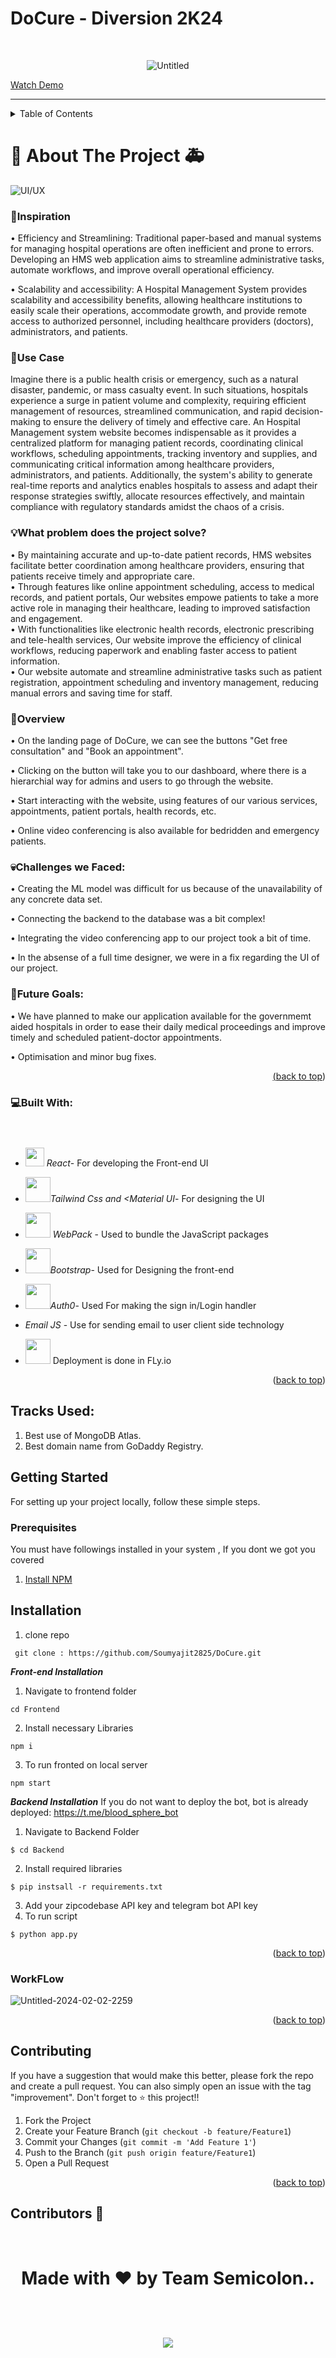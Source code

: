 # DoCure - Diversion 2K24
<a id="top"></a>
<!-- PROJECT LOGO -->
<br />
<div align="center">
  

![Untitled](https://github.com/Soumyajit2825/DoCure/assets/100519291/6df193bb-331e-4b8d-b939-1c1e1ef46154)


</div>

  </a>
   
</div>
<a href="https://youtu.be/GIesmWSPkQM?si=URWYIPF2jeZdHIcz"> Watch Demo</a>
<hr />
<!-- TABLE OF CONTENTS -->
<details>
  <Summary> Table of Contents  </Summary>
  <ol>
    <li>
      <a href="#about-the-project">About The Project</a>
         <ul>
        <li><a href="#inspiration">Inspiration</a></li>
      </ul>
      <ul>
        <li><a href="#use-case">Use Case</a></li>
      </ul>
       <ul>
        <li><a href="#what-problem-does-the-project-solve">What Problem does the Project Solve?</a></li>
      </ul>
      <ul>
        <li><a href="#overview">Overview</a></li>
      </ul>
      <ul>
        <li><a href="#challenges-we-faced">Challenges We Faced</a></li>
      </ul>
      <ul>
        <li><a href="#future-goals">Future Goals</a></li>
      </ul>
    </li>
    <li>
      <a href="#getting-started">Getting Started</a>
      <ul>
        <li><a href="#prerequisites">Prerequisites</a></li>
        <li><a href="#installation">Installation</a></li>
      </ul>
    </li>
    <li><a href="#built-with">Built With</a></li>
    <li><a href="#how-to-use">How To Use</a></li>
    <li><a href="#contributing">Contributing</a></li>
  </ol>
</details>
  <!-- ABOUT THE PROJECT -->
  
  # :hospital: About The Project :ambulance:



![UI/UX](https://github.com/Koustavjr/Blood-Sphere/blob/master/Frontend/src/Images/photo_2023-08-28_17-44-40.jpg)

### 💭Inspiration

• Efficiency and Streamlining: Traditional paper-based and manual systems for managing hospital operations are often inefficient and prone to errors. Developing an HMS web application aims to streamline administrative tasks, automate workflows, and improve overall operational efficiency. <br>

• Scalability and accessibility: A Hospital Management System provides scalability and accessibility benefits, allowing healthcare institutions to easily scale their operations, accommodate growth, and provide remote access to authorized personnel, including healthcare providers (doctors), administrators, and patients.
&nbsp;&nbsp;&nbsp;&nbsp;

### 🎯Use Case 
Imagine there is a public health crisis or emergency, such as a natural disaster, pandemic, or mass casualty event. In such situations, hospitals experience a surge in patient volume and complexity, requiring efficient management of resources, streamlined communication, and rapid decision-making to ensure the delivery of timely and effective care. An Hospital Management system website becomes indispensable as it provides a centralized platform for managing patient records, coordinating clinical workflows, scheduling appointments, tracking inventory and supplies, and communicating critical information among healthcare providers, administrators, and patients. Additionally, the system's ability to generate real-time reports and analytics enables hospitals to assess and adapt their response strategies swiftly, allocate resources effectively, and maintain compliance with regulatory standards amidst the chaos of a crisis.

### 💡What problem does the project solve?
•  By maintaining accurate and up-to-date patient records, HMS websites facilitate better coordination among healthcare providers, ensuring that patients receive timely and appropriate care. <br>
• Through features like online appointment scheduling, access to medical records, and patient portals, Our websites empowe patients to take a more active role in managing their healthcare, leading to improved satisfaction and engagement. <br>
•  With functionalities like electronic health records, electronic prescribing and tele-health services, Our website improve the efficiency of clinical workflows, reducing paperwork and enabling faster access to patient information. <br>
• Our website automate and streamline administrative tasks such as patient registration, appointment scheduling and inventory management, reducing manual errors and saving time for staff. <br>


### 🙌Overview 
•	On the landing page of DoCure, we can see the buttons "Get free consultation" and "Book an appointment".

•	Clicking on the button will take you to our dashboard, where there is a hierarchial way for admins and users to go through the website.

•	Start interacting with the website, using features of our various services, appointments, patient portals, health records, etc.

•	Online video conferencing is also available for bedridden and emergency patients.


### 💀Challenges we Faced:
•	Creating the ML model was difficult for us because of the unavailability of any concrete data set.

• Connecting the backend to the database was a bit complex!

•	Integrating the video conferencing app to our project took a bit of time.

•	In the absense of a full time designer, we were in a fix regarding the UI of our project.


 
### 🔮Future Goals:
• We have planned to make our application available for the governmemt aided hospitals in order to ease their daily medical proceedings and improve timely and scheduled patient-doctor appointments. 

• Optimisation and minor bug fixes.<br>



<p align="right"><a href="#read<img width="191" alt="an_logo_light_temp" src="https://user-images.githubusercontent.com/63441472/190889937-afb28215-5bb5-4115-83d2-f7afb73ef8f8.png">
</p>
<p align="right">(<a href="#top">back to top</a>)</p>

### 💻Built With:


- <img src = "https://user-images.githubusercontent.com/25181517/183897015-94a058a6-b86e-4e42-a37f-bf92061753e5.png" style="margin-top: 40px" height=30px width=30px > *React*- For developing the Front-end UI <br> 
- <img src = "https://github.com/Koustavjr/Blood-Sphere/blob/master/Frontend/src/Images/tailwind-removebg-preview.png" height=40px width=40px>*Tailwind Css and <Material UI*- For designing the UI  <br>

- <img src = "https://juststickers.in/wp-content/uploads/2019/01/webpack-logo.png" height=40px width=40px> *WebPack* - Used to bundle the JavaScript packages  <br>
- <img src = "https://th.bing.com/th/id/OIP.wF-2BeX_-oRQVMGVyQxfowHaEc?pid=ImgDet&rs=1](https://brandlogos.net/wp-content/uploads/2021/09/bootstrap-logo.png" height=40px width=40px >*Bootstrap*- Used for Designing the front-end <br>
- <img src = "https://cdn.freebiesupply.com/logos/large/2x/auth0-logo-png-transparent.png" height=40px width=40px>*Auth0*- Used For making the sign in/Login handler  <br>
- *Email JS* - Use for sending email to user client side technology 
- <img src="https://th.bing.com/th/id/OIP.P5VJJoua7vc00-2-LBGi8QHaHa?pid=ImgDet&rs=1" height=40px width=40px> Deployment is done in FLy.io

<p align="right">(<a href="#top">back to top</a>)</p>


## Tracks Used:
1. Best use of MongoDB Atlas.
2. Best domain name from GoDaddy Registry.
<!-- GETTING STARTED -->
## Getting Started
For setting up your project locally, follow these simple steps.
### Prerequisites
You must have followings installed  in your system , If you dont we got you covered  
1. [Install NPM](https://phoenixnap.com/kb/install-node-js-npm-on-windows)
   
## Installation
1. clone repo
 ```
  git clone : https://github.com/Soumyajit2825/DoCure.git
   ```
  **_Front-end Installation_**
1. Navigate to frontend folder
  ```
cd Frontend
```
2. Install necessary Libraries 
```
npm i
```
3. To run fronted on local server

```
npm start
```
**_Backend Installation_**
If you do not want to deploy the bot, bot is already deployed: https://t.me/blood_sphere_bot
1. Navigate to Backend Folder
```
$ cd Backend
```
2. Install required libraries
```
$ pip instsall -r requirements.txt
```
3. Add your zipcodebase API key and telegram bot API key
4. To run script
```
$ python app.py
```

 
    

<p align="right">(<a href="#top">back to top</a>)</p>



<!-- USAGE EXAMPLES 
## Usage
<div align="center">
<img src="https://media2.giphy.com/media/UYpelo7WbjZQg0dDQY/200.gif" width="500" height="200" />
</div>
<p align="right">(<a href="#top">back to top</a>)</p> -->

### WorkFLow

![Untitled-2024-02-02-2259](https://github.com/rohit32999/DoCure1/assets/97951485/bee4d9ac-9dc2-4bf5-8b33-aef0c332a176)


      

<p align="right">(<a href="#top">back to top</a>)</p>



<!-- CONTRIBUTING -->
## Contributing


If you have a suggestion that would make this better, please fork the repo and create a pull request. You can also simply open an issue with the tag "improvement".
Don't forget to ⭐ this project!! 

1. Fork the Project
2. Create your Feature Branch (`git checkout -b feature/Feature1`)
3. Commit your Changes (`git commit -m 'Add Feature 1'`)
4. Push to the Branch (`git push origin feature/Feature1`)
5. Open a Pull Request

<p align="right">(<a href="#top">back to top</a>)</p>

<!-- ACKNOWLEDGMENTS -->
## Contributors :gem:

<br>
<div>
<h1 align="center">
 <b>Made with ❤️ by Team Semicolon..
<h1>
<a href="https://github.com/Soumyajit2825/DocCure/graphs/contributors">
  <img src="https://contrib.rocks/image?repo=Soumyajit2825/DocCure" />
</a>
</div>



<!-- MARKDOWN LINKS & IMAGES -->
<!-- https://www.markdownguide.org/basic-syntax/#reference-style-links -->
[contributors-shield]: https://img.shields.io/github/contributors/othneildrew/Best-README-Template.svg?style=for-the-badge
[contributors-url]: https://github.com/othneildrew/Best-README-Template/graphs/contributors
[forks-shield]: https://img.shields.io/github/forks/othneildrew/Best-README-Template.svg?style=for-the-badge
[forks-url]: https://github.com/othneildrew/Best-README-Template/network/members
[stars-shield]: https://img.shields.io/github/stars/othneildrew/Best-README-Template.svg?style=for-the-badge
[stars-url]: https://github.com/othneildrew/Best-README-Template/stargazers
[issues-shield]: https://img.shields.io/github/issues/othneildrew/Best-README-Template.svg?style=for-the-badge
[issues-url]: https://github.com/othneildrew/Best-README-Template/issues
[license-shield]: https://img.shields.io/github/license/othneildrew/Best-README-Template.svg?style=for-the-badge
[license-url]: https://github.com/othneildrew/Best-README-Template/blob/master/LICENSE.txt
[linkedin-shield]: https://img.shields.io/badge/-LinkedIn-black.svg?style=for-the-badge&logo=linkedin&colorB=555
[linkedin-url]: https://linkedin.com/in/othneildrew
[product-screenshot]: images/screenshot.png
[Next.js]: https://img.shields.io/badge/next.js-000000?style=for-the-badge&logo=nextdotjs&logoColor=white
[Next-url]: https://nextjs.org/
[React.js]: https://img.shields.io/badge/React-20232A?style=for-the-badge&logo=react&logoColor=61DAFB
[React-url]: https://reactjs.org/
[Node.js]: https://img.shields.io/badge/Node.js-35495E?style=for-the-badge&logo=nodedotjs&logoColor=4FC08D
[Vue-url]: https://vuejs.org/
[Express]: https://img.shields.io/badge/Express-35495E?style=for-the-badge&logo=express&logoColor=white
[Angular-url]: https://angular.io/
[Svelte.dev]: https://img.shields.io/badge/Svelte-4A4A55?style=for-the-badge&logo=svelte&logoColor=FF3E00
[Svelte-url]: https://svelte.dev/
[Laravel.com]: https://img.shields.io/badge/Laravel-FF2D20?style=for-the-badge&logo=laravel&logoColor=white
[Laravel-url]: https://laravel.com
[Bootstrap.com]: https://img.shields.io/badge/Bootstrap-563D7C?style=for-the-badge&logo=bootstrap&logoColor=white
[Bootstrap-url]: https://getbootstrap.com
[JQuery.com]: https://img.shields.io/badge/jQuery-0769AD?style=for-the-badge&logo=jquery&logoColor=white
[JQuery-url]: https://jquery.com 



